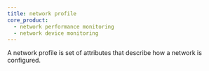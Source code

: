 ```yaml
---
title: network profile
core_product:
  - network performance monitoring
  - network device monitoring
---
```

A network profile is set of attributes that describe how a network is configured.